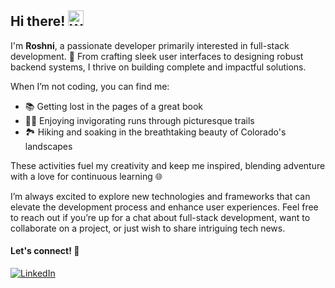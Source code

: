 ## Hi there! <img src="https://raw.githubusercontent.com/Tarikul-Islam-Anik/Animated-Fluent-Emojis/master/Emojis/Hand%20gestures/Waving%20Hand.png" alt="Waving Hand" width="25" height="25" />

I'm **Roshni**, a passionate developer primarily interested in full-stack development. 🚀 From crafting sleek user interfaces to designing robust backend systems, I thrive on building complete and impactful solutions.

When I’m not coding, you can find me:
- 📚 Getting lost in the pages of a great book
- 🏃‍♂️ Enjoying invigorating runs through picturesque trails
- 🏞️ Hiking and soaking in the breathtaking beauty of Colorado's landscapes

These activities fuel my creativity and keep me inspired, blending adventure with a love for continuous learning 🌐

I’m always excited to explore new technologies and frameworks that can elevate the development process and enhance user experiences. Feel free to reach out if you’re up for a chat about full-stack development, want to collaborate on a project, or just wish to share intriguing tech news.

#### Let's connect! 🌟
[<img alt="LinkedIn" src="https://img.shields.io/badge/LinkedIn-%230E76A8.svg?&style=for-the-badge&logo=LinkedIn&logoColor=white" />](https://linkedin.com/in/roshnik1)
